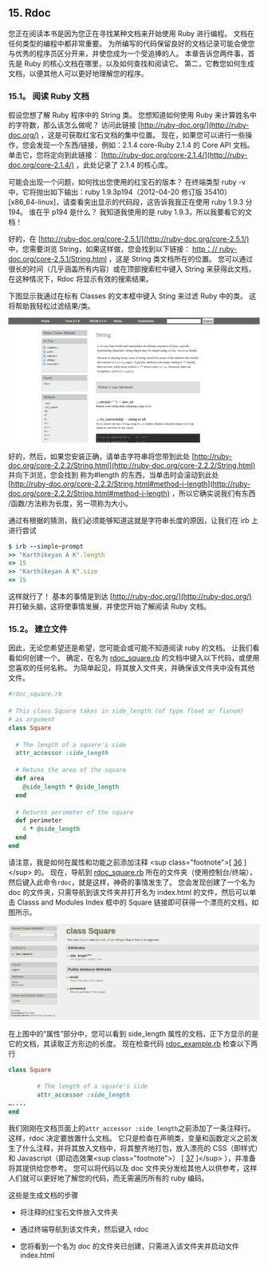 ## 15\. Rdoc

您正在阅读本书是因为您正在寻找某种文档来开始使用 Ruby 进行编程。 文档在任何类型的编程中都非常重要。 为所编写的代码保留良好的文档记录可能会使您与优秀的程序员区分开来，并使您成为一个受追捧的人。 本章告诉您两件事，首先是 Ruby 的核心文档在哪里，以及如何查找和阅读它。 第二，它教您如何生成文档，以便其他人可以更好地理解您的程序。

### 15.1。 阅读 Ruby 文档

假设您想了解 Ruby 程序中的 String 类。 您想知道如何使用 Ruby 来计算姓名中的字符数，那么该怎么做呢？ 访问此链接 [http://ruby-doc.org/](http://ruby-doc.org/) ，这是可获取红宝石文档的集中位置。 现在，如果您可以进行一些操作，您会发现一个东西/链接，例如：2.1.4 core-Ruby 2.1.4 的 Core API 文档。 单击它，您将定向到此链接： [http://ruby-doc.org/core-2.1.4/](http://ruby-doc.org/core-2.1.4/) ，此处记录了 2.1.4 的核心库。

可能会出现一个问题，如何找出您使用的红宝石的版本？ 在终端类型 ruby -v 中，它将抛出如下输出：ruby 1.9.3p194（2012-04-20 修订版 35410）[x86_64-linux]，请查看突出显示的代码段，这告诉我我正在使用 ruby 1.9.3 分 194。 谁在乎 p194 是什么？ 我知道我使用的是 ruby 1.9.3，所以我要看它的文档！

好的，在 [http://ruby-doc.org/core-2.5.1/](http://ruby-doc.org/core-2.5.1/) 中，您需要浏览 String，如果这样做，您会找到以下链接： [http：// ruby​​- doc.org/core-2.5.1/String.html](http://ruby-doc.org/core-2.5.1/String.html) ，这是 String 类文档所在的位置。 您可以通过很长的时间（几乎涵盖所有内容）或在顶部搜索栏中键入 String 来获得此文档，在这种情况下，Rdoc 将显示有效的搜索结果。

下图显示我通过在标有 Classes 的文本框中键入 Sting 来过滤 Ruby 中的类。 这将帮助我轻松过滤结果/类。

![rdoc 75999](img/146a2600a64e6ad8e1ef36b731702424.jpg)

好的，然后，如果您安装正确，请单击字符串将您带到此处 [http://ruby-doc.org/core-2.2.2/String.html](http://ruby-doc.org/core-2.2.2/String.html) 并向下浏览，您会找到 称为#length 的东西，当单击时会滚动到此处 [http://ruby-doc.org/core-2.2.2/String.html#method-i-length](http://ruby-doc.org/core-2.2.2/String.html#method-i-length) ，所以它确实说我们有东西 /函数/方法称为长度，另一项称为大小。

通过有根据的猜测，我们必须能够知道这就是字符串长度的原因，让我们在 irb 上进行尝试

```rb
$ irb --simple-prompt
>> "Karthikeyan A K".length
=> 15
>> "Karthikeyan A K".size
=> 15
```

这样就行了！ 基本的事情是到达 [http://ruby-doc.org/](http://ruby-doc.org/) 并打破头脑，这将使事情发展，并使您开始了解阅读 Ruby 文档。

### 15.2。 建立文件

因此，无论您希望还是希望，您可能会或可能不知道阅读 ruby 的文档。 让我们看看如何创建一个。 确定，在名为 [rdoc_square.rb](code/rdoc_square.rb) 的文档中键入以下代码，或使用您喜欢的任何名称。 为简单起见，将其放入文件夹，并确保该文件夹中没有其他文件。

```rb
#rdoc_square.rb

# This class Square takes in side_length (of type float or fixnum)
# as argument
class Square

  # The length of a square's side
  attr_accessor :side_length

  # Retuns the area of the square
  def area
    @side_length * @side_length
  end

  # Returns perimeter of the square
  def perimeter
    4 * @side_length
  end
end
```

请注意，我是如何在属性和功能之前添加注释 &lt;sup class="footnote"&gt;[ [36](#_footnotedef_36 "View footnote.") ]&lt;/sup&gt; 的。 现在，导航到 [rdoc_square.rb](code/rdoc_square.rb) 所在的文件夹（使用控制台/终端），然后键入此命令`rdoc`，就是这样，神奇的事情发生了。 您会发现创建了一个名为 doc 的文件夹，只需导航到该文件夹​​并打开名为 index.html 的文件，然后可以单击 Classs and Modules Index 框中的 Square 链接即可获得一个漂亮的文档，如图所示。

![rdoc 7e5a8](img/20cbf2ec86f0b2d275d3dc178ae27666.jpg)

在上图中的“属性”部分中，您可以看到 side_length 属性的文档，正下方显示的是它的文档，其读取正方形边的长度。 现在检查代码 [rdoc_example.rb](code/rdoc_example.rb) 检查以下两行

```rb
class Square

        # The length of a square's side
        attr_accessor :side_length
…....
end
```

我们刚刚在文档页面上的`attr_accessor :side_length`之前添加了一条注释行。 这样，rdoc 决定要放置什么文档。 它只是检查在声明类，变量和函数定义之前发生了什么注释，并将其放入文档中，将其整齐地打包，放入漂亮的 CSS（即样式）和 Javascript（即动态效果&lt;sup class="footnote"&gt;） [ [37](#_footnotedef_37 "View footnote.") ]&lt;/sup&gt; ），并准备将其提供给您参考。 您可以将代码以及 doc 文件夹分发给其他人以供参考，这样人们就可以更好地了解您的代码，而无需遍历所有的 ruby 编码。

这些是生成文档的步骤

*   将注释的红宝石文件放入文件夹

*   通过终端导航到该文件夹​​，然后键入 rdoc

*   您将看到一个名为 doc 的文件夹已创建，只需进入该文件夹并启动文件 index.html
